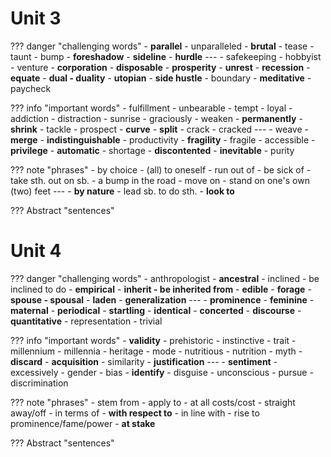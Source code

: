 #  Unit 3
??? danger "challenging words"
	- **parallel** - unparalleled
	- **brutal**
	- tease
	- taunt
	- bump
	- **foreshadow**
	- **sideline**
	- **hurdle**
	---
	- safekeeping
	- hobbyist
	- venture
	- **corporation**
	- **disposable**
	- **prosperity**
	- **unrest**
	- **recession**
	- **equate**
	- **dual - duality**
	- **utopian**
	- **side hustle**
	- boundary
	- **meditative**
	- paycheck

??? info "important words"
	- fulfillment
	- unbearable
	- tempt
	- loyal
	- addiction
	- distraction
	- sunrise
	- graciously
	- weaken
	- **permanently**
	- **shrink**
	- tackle
	- prospect
	- **curve**
	- **split**
	- crack - cracked
	---
	- weave
	- **merge**
	- **indistinguishable**
	- productivity
	- **fragility** - fragile
	- accessible
	- **privilege**
	- **automatic**
	- shortage
	- **discontented**
	- **inevitable**
	- purity

??? note "phrases"
	- by choice
	- (all) to oneself
	- run out of
	- be sick of
	- take sth. out on sb.
	- a bump in the road
	- move on
	- stand on one's own (two) feet
	---
	- **by nature**
	- lead sb. to do sth.
	- **look to**

??? Abstract "sentences"
# Unit 4
??? danger "challenging words"
	- anthropologist
	- **ancestral**
	- inclined - be inclined to do 
	- **empirical**
	- **inherit - be inherited from**
	- **edible**
	- **forage**
	- **spouse - spousal**
	- **laden**
	- **generalization**
	---
	- **prominence**
	- **feminine**
	- **maternal**
	- **periodical**
	- **startling**
	- **identical**
	- **concerted**
	- **discourse**
	- **quantitative**
	- representation
	- trivial
 
??? info "important words"
	- **validity**
	- prehistoric
	- instinctive
	- trait
	- millennium - millennia
	- heritage
	- mode
	- nutritious - nutrition
	- myth
	- **discard**
	- **acquisition**
	- similarity
	- **justification**
	---
	- **sentiment**
	- excessively
	- gender
	- bias
	- **identify**
	- disguise
	- unconscious
	- pursue
	- discrimination

??? note "phrases"
	 - stem from
	 - apply to
	 - at all costs/cost
	 - straight away/off
	 - in terms of
	 - **with respect to**
	 - in line with
	 - rise to prominence/fame/power
	 - **at stake**

??? Abstract "sentences"